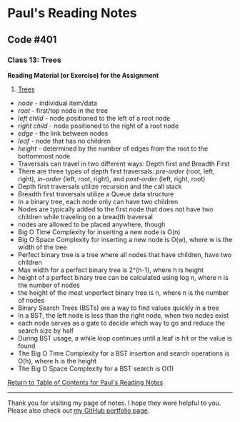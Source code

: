 # Paul's Reading Notes

## Code #401

### Class 13: Trees

**Reading Material (or Exercise) for the Assignment**
1. [Trees](https://codefellows.github.io/common_curriculum/data_structures_and_algorithms/Code_401/class-15/resources/Trees.html)
- *node* - individual item/data
- *root* - first/top node in the tree
- *left child* - node positioned to the left of a root node
- *right child* - node positioned to the right of a root node
- *edge* - the link between nodes
- *leaf* - node that has no children
- *height* - determined by the number of edges from the root to the bottommost node
- Traversals can travel in two different ways: Depth first and Breadth First
- There are three types of depth first traversals:  *pre-order* (root, left, right), *in-order* (left, root, right), and *post-order* (left, right, root)
- Depth first traversals utilize recursion and the call stack
- Breadth first traversals utilize a Queue data structure
- In a binary tree, each node only can have two children
- Nodes are typically added to the first node that does not have two children while traveling on a breadth traversal
- nodes are allowed to be placed anywhere, though
- Big O Time Complexity for inserting a new node is O(n)
- Big O Space Complexity for inserting a new node is O(w), where w is the width of the tree
- Perfect binary tree is a tree where all nodes that have children, have two children
- Max width for a perfect binary tree is 2^(h-1), where h is height
- height of a perfect binary tree can be calculated using log n, where n is the number of nodes
- the height of the most unperfect binary tree is n, where n is the number of nodes
- Binary Search Trees (BSTs) are a way to find values quickly in a tree
- In a BST, the left node is less than the right node, when two nodes exist
- each node serves as a gate to decide which way to go and reduce the search size by half
- During BST usage, a while loop continues until a leaf is hit or the value is found
- The Big O Time Complexity for a BST insertion and search operations is O(h), where h is the height
- The Big O Space Complexity for a BST search is O(1)




[Return to Table of Contents for Paul's Reading Notes](https://paul-leonard.github.io/reading-notes/ "Go back to find more notes!")



---



Thank you for visiting my page of notes.  I hope they were helpful to you.  Please also check out [my GitHub portfolio page](https://github.com/paul-leonard "Paul's GitHub Portfolio").